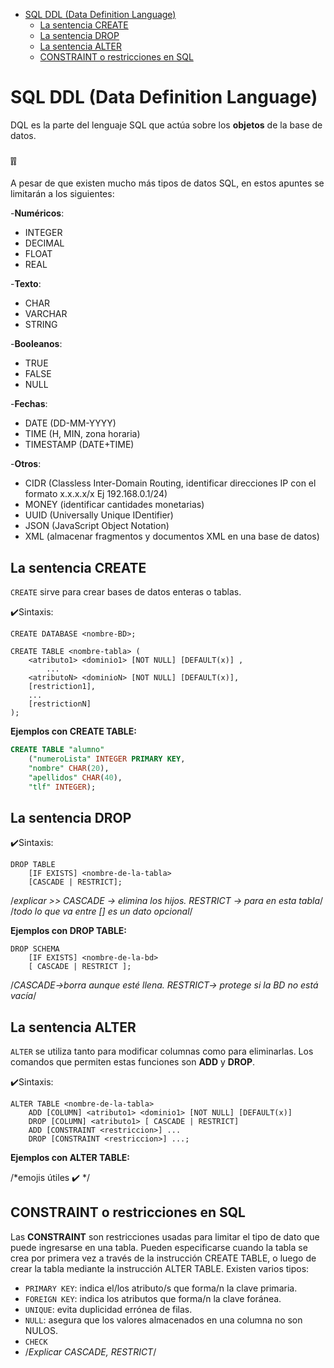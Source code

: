 - [SQL DDL (Data Definition Language)](#SQL-DQL-Data-Definition-Language)
  - [La sentencia CREATE](#la-sentencia-create)
  - [La sentencia DROP](#la-sentencia-drop)
  - [La sentencia ALTER](#la-sentencia-alter)
  - [CONSTRAINT o restricciones en SQL](#CONSTRAINT-o-restricciones-en-SQL)
  
# SQL DDL (Data Definition Language)

DQL es la parte del lenguaje SQL que actúa sobre los **objetos** de la base de datos.

### ❕❕

A pesar de que existen mucho más tipos de datos SQL, en estos apuntes se limitarán a los siguientes:

-**Numéricos**:
  - INTEGER 
  - DECIMAL 
  - FLOAT
  - REAL

-**Texto**:
  - CHAR 	
  - VARCHAR 	
  - STRING

-**Booleanos**:
  - TRUE	
  - FALSE	
  - NULL
  
-**Fechas**:
  - DATE (DD-MM-YYYY)
  - TIME (H, MIN, zona horaria)
  - TIMESTAMP (DATE+TIME)

-**Otros**:
  - CIDR (Classless Inter-Domain Routing, identificar direcciones IP con el formato x.x.x.x/x Ej 192.168.0.1/24)
  - MONEY (identificar cantidades monetarias)
  - UUID (Universally Unique IDentifier)
  - JSON (JavaScript Object Notation)
  - XML (almacenar fragmentos y documentos XML en una base de datos)

## La sentencia CREATE

`CREATE` sirve para crear bases de datos enteras o tablas.

✔️Sintaxis: 
```console
CREATE DATABASE <nombre-BD>;

CREATE TABLE <nombre-tabla> (
	<atributo1> <dominio1> [NOT NULL] [DEFAULT(x)] ,   
        ...
	<atributoN> <dominioN> [NOT NULL] [DEFAULT(x)],
	[restriction1],
	...
	[restrictionN]
);
``` 
**Ejemplos con CREATE TABLE:**
```SQL
CREATE TABLE "alumno"
	("numeroLista" INTEGER PRIMARY KEY,
	"nombre" CHAR(20),
	"apellidos" CHAR(40),
	"tlf" INTEGER);
```

## La sentencia DROP

✔️Sintaxis:
```console
DROP TABLE                                     
    [IF EXISTS] <nombre-de-la-tabla>
    [CASCADE | RESTRICT];   
```
/*explicar >> CASCADE -> elimina los hijos. RESTRICT -> para en esta tabla*/ /*todo lo que va entre [] es un dato opcional*/

**Ejemplos con DROP TABLE:**

```console
DROP SCHEMA
    [IF EXISTS] <nombre-de-la-bd>
    [ CASCADE | RESTRICT ];                 
 ```
/*CASCADE->borra aunque esté llena. RESTRICT-> protege si la BD no está vacía*/

## La sentencia ALTER

`ALTER` se utiliza tanto para modificar columnas como para eliminarlas. Los comandos que permiten estas funciones son **ADD** y **DROP**.

✔️Sintaxis: 
```console
ALTER TABLE <nombre-de-la-tabla>
    ADD [COLUMN] <atributo1> <dominio1> [NOT NULL] [DEFAULT(x)]
    DROP [COLUMN] <atributo1> [ CASCADE | RESTRICT]
    ADD [CONSTRAINT <restriccion>] ...
    DROP [CONSTRAINT <restriccion>] ...;
```

**Ejemplos con ALTER TABLE:**

/*emojis útiles ✔️ */

## CONSTRAINT o restricciones en SQL

Las **CONSTRAINT** son restricciones usadas para limitar el tipo de dato que puede ingresarse en una tabla. Pueden especificarse cuando la tabla se crea por primera vez a través de la instrucción CREATE TABLE, o luego de crear la tabla mediante la instrucción ALTER TABLE. Existen varios tipos:

- `PRIMARY KEY`: indica el/los atributo/s que forma/n la clave primaria.
- `FOREIGN KEY`: indica los atributos que forma/n la clave foránea.
- `UNIQUE`: evita duplicidad errónea de filas.
- `NULL`: asegura que los valores almacenados en una columna no son NULOS.
- `CHECK`
- /*Explicar CASCADE, RESTRICT*/

